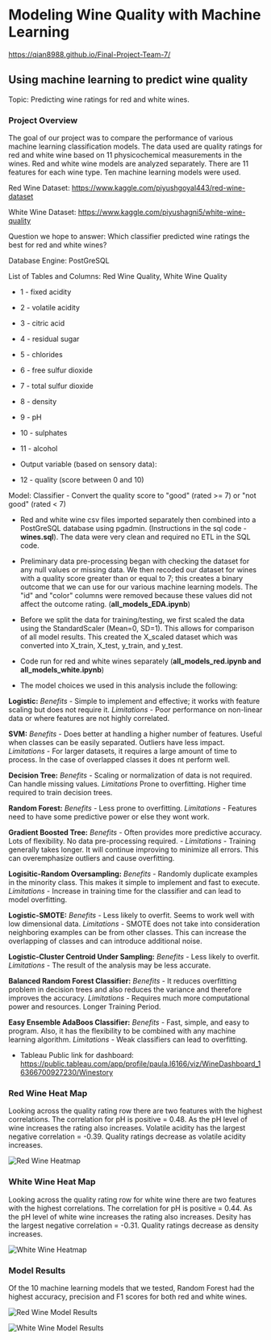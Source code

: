 # Modeling Wine Quality with Machine Learning

https://qian8988.github.io/Final-Project-Team-7/

## Using machine learning to predict wine quality

Topic: Predicting wine ratings for red and white wines.

### Project Overview

The goal of our project was to compare the performance of various machine learning classification models. The data used are quality ratings for red and white wine based on 11 physicochemical measurements in the wines. Red and white 
                  wine models are analyzed separately. There are 11 features for each wine type. Ten machine learning models were used.

Red Wine Dataset: https://www.kaggle.com/piyushgoyal443/red-wine-dataset

White Wine Dataset: https://www.kaggle.com/piyushagni5/white-wine-quality

Question we hope to answer: Which classifier predicted wine ratings the best for red and white wines?

Database Engine: PostGreSQL

List of Tables and Columns: Red Wine Quality, White Wine Quality

- 1 - fixed acidity

- 2 - volatile acidity

- 3 - citric acid

- 4 - residual sugar

- 5 - chlorides

- 6 - free sulfur dioxide

- 7 - total sulfur dioxide

- 8 - density

- 9 - pH

- 10 - sulphates

- 11 - alcohol

- Output variable (based on sensory data):

- 12 - quality (score between 0 and 10)

Model: Classifier - Convert the quality score to "good" (rated >= 7) or "not good" (rated < 7)


- Red and white wine csv files imported separately then combined into a PostGreSQL database using pgadmin.  (Instructions in the sql code - **wines.sql**). The data were very clean and required no ETL in the SQL code.

- Preliminary data pre-processing began with checking the dataset for any null values or missing data.  We then recoded our dataset for wines with a quality score greater than or equal to 7; this creates a binary outcome that we can use for our various machine learning models.  The "id" and "color" columns were removed because these values did not affect the outcome rating.  (**all_models_EDA.ipynb**)

- Before we split the data for training/testing, we first scaled the data using the StandardScaler (Mean=0, SD=1). This allows for comparison of all model results. This created the X_scaled dataset which was converted into X_train, X_test, y_train, and y_test.  

- Code run for red and white wines separately (**all_models_red.ipynb and all_models_white.ipynb**)
- The model choices we used in this analysis include the following:

**Logistic:** _Benefits_ - Simple to implement and effective; it works with feature scaling but does not require it.  _Limitations_ - Poor performance on non-linear data or where features are not highly correlated.

**SVM:** _Benefits_ - Does better at handling a higher number of features.  Useful when classes can be easily separated.  Outliers have less impact.  _Limitations_ - For larger datasets, it requires a large amount of time to process.  In the case of overlapped classes it does nt perform well.

**Decision Tree:** _Benefits_ - Scaling or normalization of data is not required.  Can handle missing values.  _Limitations_ Prone to overfitting.  Higher time required to train decision trees.

**Random Forest:** _Benefits_ - Less prone to overfitting.  _Limitations_ - Features need to have some predictive power or else they wont work.

**Gradient Boosted Tree:** _Benefits_ - Often provides more predictive accuracy. Lots of flexibility. No data pre-processing required. - _Limitations_ - Training generally takes longer. It will continue improving to minimize all errors. This can overemphasize outliers and cause overfitting.

**Logisitic-Random Oversampling:** _Benefits_ - Randomly duplicate examples in the minority class. This makes it simple to implement and fast to execute. _Limitations_ - Increase in training time for the classifier and can lead to model overfitting.

**Logistic-SMOTE:** _Benefits_ -  Less likely to overfit. Seems to work well with low dimensional data. _Limitations_ - SMOTE does not take into consideration neighboring examples can be from other classes. This can increase the overlapping of classes and can introduce additional noise.

**Logistic-Cluster Centroid Under Sampling:** _Benefits_ - Less likely to overfit. _Limitations_ - The result of the analysis may be less accurate.

**Balanced Random Forest Classifier:** _Benefits_ - It reduces overfitting problem in decision trees and also reduces the variance and therefore improves the accuracy.  _Limitations_ -  Requires much more computational power and resources. Longer Training Period.

**Easy Ensemble AdaBoos Classifier:** _Benefits_ - Fast, simple, and easy to program. Also, it has the flexibility to be combined with any machine learning algorithm. _Limitations_ - Weak classifiers can lead to overfitting. 

-   Tableau Public link for dashboard: https://public.tableau.com/app/profile/paula.l6166/viz/WineDashboard_16366700927230/Winestory

### Red Wine Heat Map

Looking across the quality rating row there are two features with the highest correlations. The correlation for pH is positive = 0.48. As the pH level of wine increases the rating also increases. Volatile acidity has the largest negative correlation = -0.39. Quality ratings decrease as volatile acidity increases.

![Red Wine Heatmap](Resources/red_map1.png)

### White Wine Heat Map

Looking across the quality rating row for white wine there are two features with the highest correlations. The correlation for pH is positive = 0.44. As the pH level of white wine increases the rating also increases. Desity has the largest negative correlation = -0.31. Quality ratings decrease as density increases.

![White Wine Heatmap](Resources/white_map1.png)

### Model Results

Of the 10 machine learning models that we tested, Random Forest had the highest accuracy, precision and F1 scores for both red and white wines.

![Red Wine Model Results](Resources/model_results_red.PNG)

![White Wine Model Results](Resources/model_results_white.PNG)